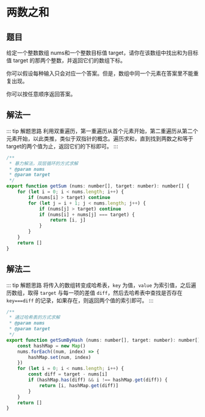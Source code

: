 # 两数之和

## 题目
给定一个整数数组 nums和一个整数目标值 target，请你在该数组中找出和为目标值 target 的那两个整数，并返回它们的数组下标。

你可以假设每种输入只会对应一个答案。但是，数组中同一个元素在答案里不能重复出现。

你可以按任意顺序返回答案。


## 解法一
::: tip 解题思路
利用双重遍历，第一重遍历从首个元素开始，第二重遍历从第二个元素开始，以此类推，类似于双指针的概念。遍历求和，直到找到两数之和等于target的两个值为止，返回它们的下标即可。
:::

```js
/**
 * 暴力解法，双层循环的方式求解
 * @param nums
 * @param target
 */
export function getSum (nums: number[], target: number): number[] {
    for (let i = 0; i < nums.length; i++) {
        if (nums[i] > target) continue
        for (let j = i + 1; j < nums.length; j++) {
            if (nums[j] > target) continue
            if (nums[i] + nums[j] === target) {
                return [i, j]
            }
        }
    }
    return []
}
```

## 解法二
::: tip 解题思路
将传入的数组转变成哈希表，`key` 为值，`value` 为索引值，之后遍历数组，取得 `target` 与每一项的差值 `diff`，然后去哈希表中查找是否存在 `key===diff` 的记录，如果存在，则返回两个值的索引即可。
:::

```js
/**
 * 通过哈希表的方式求解
 * @param nums
 * @param target
 */
export function getSumByHash (nums: number[], target: number): number[] {
    const hashMap = new Map()
    nums.forEach((num, index) => {
        hashMap.set(num, index)
    })
    for (let i = 0; i < nums.length; i++) {
        const diff = target - nums[i]
        if (hashMap.has(diff) && i !== hashMap.get(diff)) {
            return [i, hashMap.get(diff)]
        }
    }
    return []
}
```
